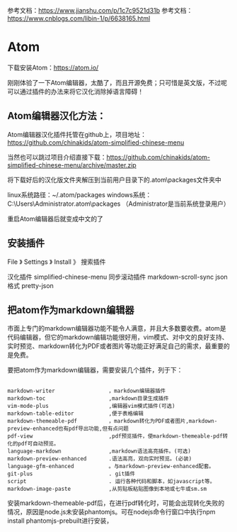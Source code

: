 
参考文档：https://www.jianshu.com/p/1c7c9521d31b
参考文档：https://www.cnblogs.com/libin-1/p/6638165.html

# Atom

下载安装Atom：https://atom.io/



刚刚体验了一下Atom编辑器，太酷了，而且开源免费；只可惜是英文版，不过呢可以通过插件的办法来将它汉化消除掉语言障碍！




## Atom编辑器汉化方法：


Atom编辑器汉化插件托管在github上，项目地址：https://github.com/chinakids/atom-simplified-chinese-menu

当然也可以跳过项目介绍直接下载：https://github.com/chinakids/atom-simplified-chinese-menu/archive/master.zip

将下载好后的汉化版文件夹解压到当前用户目录下的.atom\packages文件夹中

linux系统路径：~/.atom/packages
windows系统：C:\Users\Administrator\.atom\packages （Administrator是当前系统登录用户）

重启Atom编辑器后就变成中文的了

## 安装插件

File 》 Settings 》 Install 》 搜索插件


汉化插件 	simplified-chinese-menu
同步滚动插件 markdown-scroll-sync
json格式 	pretty-json



## 把atom作为markdown编辑器

市面上专门的markdown编辑器功能不能令人满意，并且大多数要收费。atom是代码编辑器，但它的markdown编辑功能很好用，vim模式、对中文的良好支持、实时预览、markdown转化为PDF或者图片等功能正好满足自己的需求，最重要的是免费。


要把atom作为markdown编辑器，需要安装几个插件，列于下：

```

markdown-writer 				，markdown编辑器插件
markdown-toc  					,markdown目录生成插件
vim-mode-plus					,编辑器vim模式插件(可选)
markdown-table-editor		 	,便于表格编辑
markdown-themeable-pdf 			，markdown转化为PDF或者图片,markdown-preview-enhanced也有pdf导出功能,但有点问题
pdf-view 						,pdf预览插件，使markdown-themeable-pdf转化的pdf可自动预览。
language-markdown 				,markdown语法高亮插件。(可选)
markdown-preview-enhanced 		.语法高亮，双向实时预览。(必装)
language-gfm-enhanced 			。与markdown-preview-enhanced配套。
git-plus 						. git插件
script 							. 运行各种代码和脚本，如javascript等。
markdown-image-paste 			,从剪贴板粘贴图像到本地或七牛或sm.sm

```

安装markdown-themeable-pdf后，在进行pdf转化时，可能会出现转化失败的情况，原因是node.js未安装phantomjs。可在nodejs命令行窗口中执行npm install phantomjs-prebuilt进行安装，
